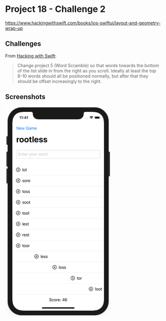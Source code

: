 # Project 18 - Challenge 2

https://www.hackingwithswift.com/books/ios-swiftui/layout-and-geometry-wrap-up

## Challenges

From [Hacking with Swift](https://www.hackingwithswift.com/books/ios-swiftui/layout-and-geometry-wrap-up):
>Change project 5 (Word Scramble) so that words towards the bottom of the list slide in from the right as you scroll. Ideally at least the top 8-10 words should all be positioned normally, but after that they should be offset increasingly to the right.

## Screenshots

![screenshot1](screenshots/screen01.png)
